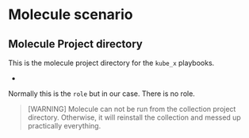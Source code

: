 # Molecule scenario

## Molecule Project directory

This is the molecule project directory for the `kube_x` playbooks.
* [](../../playbooks/kube_x_site.yml)

Normally this is the `role` but in our case. There is no role.

> [WARNING] 
> Molecule can not be run from the collection project directory.
> Otherwise, it will reinstall the collection and messed up practically everything.

